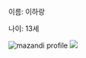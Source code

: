 이름: 이하랑

나이: 13세

![mazandi profile](http://mazandi.herokuapp.com/api?handle={handle}&theme=cold)
<img src="http://mazandi.herokuapp.com/api?handle={handle}&theme=cold"/>
